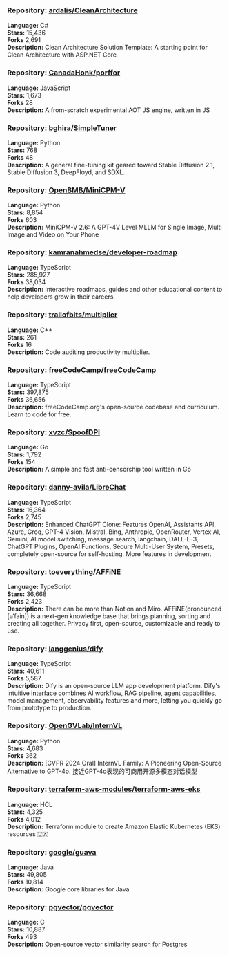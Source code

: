 ### **Repository:** [ardalis/CleanArchitecture](https://github.com/ardalis/CleanArchitecture)  

**Language:** C#  
**Stars:** 15,436  
**Forks** 2,691  
**Description:** Clean Architecture Solution Template: A starting point for Clean Architecture with ASP.NET Core  

### **Repository:** [CanadaHonk/porffor](https://github.com/CanadaHonk/porffor)  

**Language:** JavaScript  
**Stars:** 1,673  
**Forks** 28  
**Description:** A from-scratch experimental AOT JS engine, written in JS  

### **Repository:** [bghira/SimpleTuner](https://github.com/bghira/SimpleTuner)  

**Language:** Python  
**Stars:** 768  
**Forks** 48  
**Description:** A general fine-tuning kit geared toward Stable Diffusion 2.1, Stable Diffusion 3, DeepFloyd, and SDXL.  

### **Repository:** [OpenBMB/MiniCPM-V](https://github.com/OpenBMB/MiniCPM-V)  

**Language:** Python  
**Stars:** 8,854  
**Forks** 603  
**Description:** MiniCPM-V 2.6: A GPT-4V Level MLLM for Single Image, Multi Image and Video on Your Phone  

### **Repository:** [kamranahmedse/developer-roadmap](https://github.com/kamranahmedse/developer-roadmap)  

**Language:** TypeScript  
**Stars:** 285,927  
**Forks** 38,034  
**Description:** Interactive roadmaps, guides and other educational content to help developers grow in their careers.  

### **Repository:** [trailofbits/multiplier](https://github.com/trailofbits/multiplier)  

**Language:** C++  
**Stars:** 261  
**Forks** 16  
**Description:** Code auditing productivity multiplier.  

### **Repository:** [freeCodeCamp/freeCodeCamp](https://github.com/freeCodeCamp/freeCodeCamp)  

**Language:** TypeScript  
**Stars:** 397,875  
**Forks** 36,656  
**Description:** freeCodeCamp.org's open-source codebase and curriculum. Learn to code for free.  

### **Repository:** [xvzc/SpoofDPI](https://github.com/xvzc/SpoofDPI)  

**Language:** Go  
**Stars:** 1,792  
**Forks** 154  
**Description:** A simple and fast anti-censorship tool written in Go  

### **Repository:** [danny-avila/LibreChat](https://github.com/danny-avila/LibreChat)  

**Language:** TypeScript  
**Stars:** 16,364  
**Forks** 2,745  
**Description:** Enhanced ChatGPT Clone: Features OpenAI, Assistants API, Azure, Groq, GPT-4 Vision, Mistral, Bing, Anthropic, OpenRouter, Vertex AI, Gemini, AI model switching, message search, langchain, DALL-E-3, ChatGPT Plugins, OpenAI Functions, Secure Multi-User System, Presets, completely open-source for self-hosting. More features in development  

### **Repository:** [toeverything/AFFiNE](https://github.com/toeverything/AFFiNE)  

**Language:** TypeScript  
**Stars:** 36,668  
**Forks** 2,423  
**Description:** There can be more than Notion and Miro. AFFiNE(pronounced [ə‘fain]) is a next-gen knowledge base that brings planning, sorting and creating all together. Privacy first, open-source, customizable and ready to use.  

### **Repository:** [langgenius/dify](https://github.com/langgenius/dify)  

**Language:** TypeScript  
**Stars:** 40,611  
**Forks** 5,587  
**Description:** Dify is an open-source LLM app development platform. Dify's intuitive interface combines AI workflow, RAG pipeline, agent capabilities, model management, observability features and more, letting you quickly go from prototype to production.  

### **Repository:** [OpenGVLab/InternVL](https://github.com/OpenGVLab/InternVL)  

**Language:** Python  
**Stars:** 4,683  
**Forks** 362  
**Description:** [CVPR 2024 Oral] InternVL Family: A Pioneering Open-Source Alternative to GPT-4o. 接近GPT-4o表现的可商用开源多模态对话模型  

### **Repository:** [terraform-aws-modules/terraform-aws-eks](https://github.com/terraform-aws-modules/terraform-aws-eks)  

**Language:** HCL  
**Stars:** 4,325  
**Forks** 4,012  
**Description:** Terraform module to create Amazon Elastic Kubernetes (EKS) resources 🇺🇦  

### **Repository:** [google/guava](https://github.com/google/guava)  

**Language:** Java  
**Stars:** 49,805  
**Forks** 10,814  
**Description:** Google core libraries for Java  

### **Repository:** [pgvector/pgvector](https://github.com/pgvector/pgvector)  

**Language:** C  
**Stars:** 10,887  
**Forks** 493  
**Description:** Open-source vector similarity search for Postgres  

